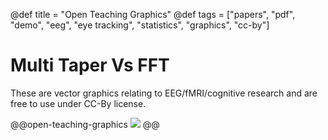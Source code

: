 @def title = "Open Teaching Graphics"
@def tags = ["papers", "pdf", "demo", "eeg", "eye tracking", "statistics", "graphics", "cc-by"]

# Multi Taper Vs FFT

These are vector graphics relating to EEG/fMRI/cognitive research and are free to use under CC-By license.

@@open-teaching-graphics
[![](/assets/teaching-resources/open-teaching-graphics/multiTaperVsFFT.png)](/assets/teaching-resources/open-teaching-graphics/pdf/multiTaperVsFFT.pdf)
@@


